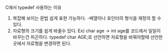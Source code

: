 C에서 typedef 사용하는 이유
1. 복잡해 보이는 문법 쉽게 표현 가능하다.
-배열이나 포인터의 형식을 재정의 할 수 있다.
2. 자료형의 크기를 쉽게 바꿀수 있다.
Ex) char age -> int age를 코드에서 일일이 바꾸는건 피곤하다. 
typedef char AGE;로 선언하면 자료형을 바꿔야할때 선언한 곳에서 자료형을 변경하면 된다.